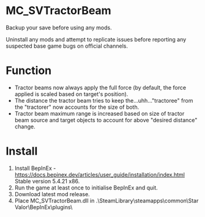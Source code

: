 # MC_SVTractorBeam
  
Backup your save before using any mods.  
  
Uninstall any mods and attempt to replicate issues before reporting any suspected base game bugs on official channels.  
  
Function  
========  
- Tractor beams now always apply the full force (by default, the force applied is scaled based on target's position).  
- The distance the tractor beam tries to keep the...uhh..."tractoree" from the "tractorer" now accounts for the size of both.
- Tractor beam maximum range is increased based on size of tractor beam source and target objects to account for above "desired distance" change.    
  
Install  
=======  
1. Install BepInEx - https://docs.bepinex.dev/articles/user_guide/installation/index.html Stable version 5.4.21 x86.  
2. Run the game at least once to initialise BepInEx and quit.  
3. Download latest mod release.  
4. Place MC_SVTractorBeam.dll in .\SteamLibrary\steamapps\common\Star Valor\BepInEx\plugins\  
